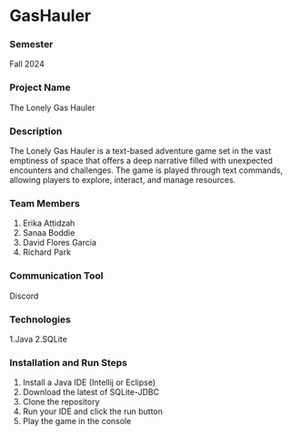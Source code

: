 # GasHauler

### Semester
Fall 2024

### Project Name
The Lonely Gas Hauler

### Description
The Lonely Gas Hauler is a text-based adventure game set in the vast emptiness of space that offers a deep narrative 
filled with unexpected encounters and challenges. The game is played through text commands, allowing players to explore, 
interact, and manage resources. 

### Team Members
1. Erika Attidzah
2. Sanaa Boddie
3. David Flores Garcia
4. Richard Park

### Communication Tool
Discord

### Technologies
1.Java
2.SQLite

### Installation and Run Steps
1. Install a Java IDE (Intellij or Eclipse)
2. Download the latest of SQLite-JDBC
3. Clone the repository
4. Run your IDE and click the run button
5. Play the game in the console
